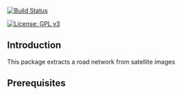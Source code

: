 [![Build Status](https://travis-ci.org/JamesHMcKay/road_detector.svg?branch=master)](https://travis-ci.org/JamesHMcKay/road_detector)

[![License: GPL v3](https://img.shields.io/badge/License-GPLv3-blue.svg)](https://www.gnu.org/licenses/gpl-3.0)

## Introduction

This package extracts a road network from satellite images

## Prerequisites

